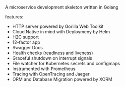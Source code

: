 A microservice development skeleton written in Golang

features:

* HTTP server powered by Gorilla Web Toolkit
* Cloud Native in mind with Deploymeny by Helm
* H2C support
* 12-factor app
* Swagger Docs
* Health checks (readiness and liveness)
* Graceful shutdown on interrupt signals
* File watcher for Kubernetes secrets and configmaps
* Instrumented with Prometheus
* Tracing with OpenTracing and Jaeger
* ORM and Database Migration powered by XORM
